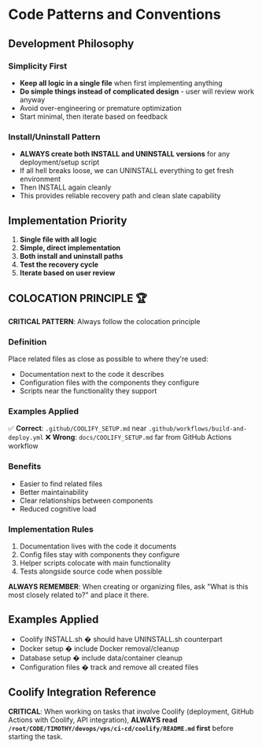 # Code Patterns and Conventions

## Development Philosophy

### Simplicity First
- **Keep all logic in a single file** when first implementing anything
- **Do simple things instead of complicated design** - user will review work anyway
- Avoid over-engineering or premature optimization
- Start minimal, then iterate based on feedback

### Install/Uninstall Pattern
- **ALWAYS create both INSTALL and UNINSTALL versions** for any deployment/setup script
- If all hell breaks loose, we can UNINSTALL everything to get fresh environment
- Then INSTALL again cleanly
- This provides reliable recovery path and clean slate capability

## Implementation Priority
1. **Single file with all logic**
2. **Simple, direct implementation**
3. **Both install and uninstall paths**
4. **Test the recovery cycle**
5. **Iterate based on user review**

## **COLOCATION PRINCIPLE** 🏆

**CRITICAL PATTERN**: Always follow the colocation principle

### Definition
Place related files as close as possible to where they're used:
- Documentation next to the code it describes
- Configuration files with the components they configure
- Scripts near the functionality they support

### Examples Applied
✅ **Correct**: `.github/COOLIFY_SETUP.md` near `.github/workflows/build-and-deploy.yml`
❌ **Wrong**: `docs/COOLIFY_SETUP.md` far from GitHub Actions workflow

### Benefits
- Easier to find related files
- Better maintainability
- Clear relationships between components
- Reduced cognitive load

### Implementation Rules
1. Documentation lives with the code it documents
2. Config files stay with components they configure
3. Helper scripts colocate with main functionality
4. Tests alongside source code when possible

**ALWAYS REMEMBER**: When creating or organizing files, ask "What is this most closely related to?" and place it there.

## Examples Applied
- Coolify INSTALL.sh � should have UNINSTALL.sh counterpart
- Docker setup � include Docker removal/cleanup
- Database setup � include data/container cleanup
- Configuration files � track and remove all created files

## Coolify Integration Reference

**CRITICAL**: When working on tasks that involve Coolify (deployment, GitHub Actions with Coolify, API integration), 
**ALWAYS read `/root/CODE/TIMOTHY/devops/vps/ci-cd/coolify/README.md` first** before starting the task.

